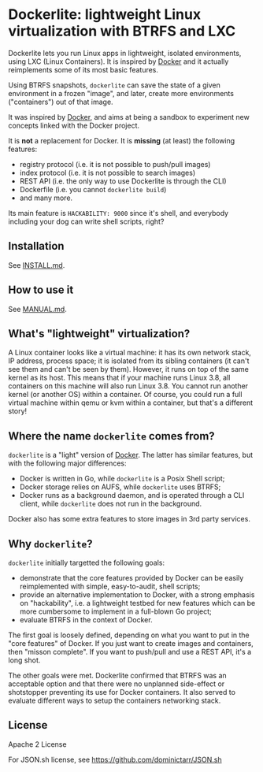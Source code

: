 # Dockerlite: lightweight Linux virtualization with BTRFS and LXC

Dockerlite lets you run Linux apps in lightweight, isolated environments,
using LXC (Linux Containers). It is inspired by [Docker](http://www.docker.io/)
and it actually reimplements some of its most basic features.

Using BTRFS snapshots, `dockerlite` can save the state of a given environment
in a frozen "image", and later, create more environments ("containers") out
of that image.

It was inspired by [Docker](https://www.docker.io/), and aims at being
a sandbox to experiment new concepts linked with the Docker project.

It is **not** a replacement for Docker. It is **missing** (at least)
the following features:
- registry protocol (i.e. it is not possible to push/pull images)
- index protocol (i.e. it is not possible to search images)
- REST API (i.e. the only way to use Dockerlite is through the CLI)
- Dockerfile (i.e. you cannot `dockerlite build`)
- and many more.

Its main feature is `HACKABILITY: 9000` since it's shell, and everybody
including your dog can write shell scripts, right?


## Installation

See [INSTALL.md](INSTALL.md).


## How to use it

See [MANUAL.md](MANUAL.md).


## What's "lightweight" virtualization?

A Linux container looks like a virtual machine: it has its own network stack,
IP address, process space; it is isolated from its sibling containers (it can't
see them and can't be seen by them). However, it runs on top of the same
kernel as its host. This means that if your machine runs Linux 3.8, all
containers on this machine will also run Linux 3.8. You cannot run another
kernel (or another OS) within a container. Of course, you could run a full
virtual machine within qemu or kvm within a container, but that's a different
story!


## Where the name `dockerlite` comes from?

`dockerlite` is a "light" version of [Docker](/dotcloud/docker).
The latter has similar features, but with the following major differences:
- Docker is written in Go, while `dockerlite` is a Posix Shell script;
- Docker storage relies on AUFS, while `dockerlite` uses BTRFS;
- Docker runs as a background daemon, and is operated through a CLI
  client, while `dockerlite` does not run in the background.

Docker also has some extra features to store images in 3rd party services.


## Why `dockerlite`?

`dockerlite` initially targetted the following goals:
- demonstrate that the core features provided by Docker can be easily
  reimplemented with simple, easy-to-audit, shell scripts;
- provide an alternative implementation to Docker, with a strong emphasis
  on "hackability", i.e. a lightweight testbed for new features which can
  be more cumbersome to implement in a full-blown Go project;
- evaluate BTRFS in the context of Docker.

The first goal is loosely defined, depending on what you want to put in
the "core features" of Docker. If you just want to create images and
containers, then "misson complete". If you want to push/pull and use
a REST API, it's a long shot.

The other goals were met. Dockerlite confirmed that BTRFS was an acceptable
option and that there were no unplanned side-effect or shotstopper
preventing its use for Docker containers. It also served to evaluate
different ways to setup the containers networking stack.


## License

Apache 2 License

For JSON.sh license, see https://github.com/dominictarr/JSON.sh
